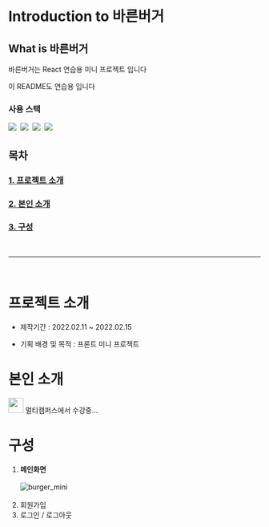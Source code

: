 # Introduction to 바른버거

## What is 바른버거
 
바른버거는 React 연습용 미니 프로젝트 입니다

이 README도 연습용 입니다


### 사용 스택
 
<img src="https://img.shields.io/badge/react-61DAFB?style=for-the-badge&logo=react&logoColor=black">&nbsp;
<img src="https://img.shields.io/badge/javascript-F7DF1E?style=for-the-badge&logo=javascript&logoColor=black">&nbsp;
<img src="https://img.shields.io/badge/css-1572B6?style=for-the-badge&logo=css3&logoColor=white">&nbsp;
<img src="https://img.shields.io/badge/Spring-6DB33F?style=for-the-badge&logo=Spring&logoColor=white">



## 목차
### [1. 프로젝트 소개](#프로젝트-소개)
### [2. 본인 소개](#본인-소개)
### [3. 구성](#구성)


<br>

***

<br>

# 프로젝트 소개
- 제작기간 : 2022.02.11 ~ 2022.02.15 

- 기획 배경 및 목적 
: 프론트 미니 프로젝트

# 본인 소개

[<img width="30" src="https://user-images.githubusercontent.com/74857433/114282246-b567cb80-9a7d-11eb-9bfe-8982f04e1cfc.png" />](https://github.com/jayPark14) 멀티캠퍼스에서 수강중...




# 구성
1. **메인화면**
<br><br>
![burger_mini](https://user-images.githubusercontent.com/100342241/159518342-b72e7282-d9ce-45a2-b7b1-ca6c784072fb.gif)
<br><br>
2. 회원가입
3. 로그인 / 로그아웃 
